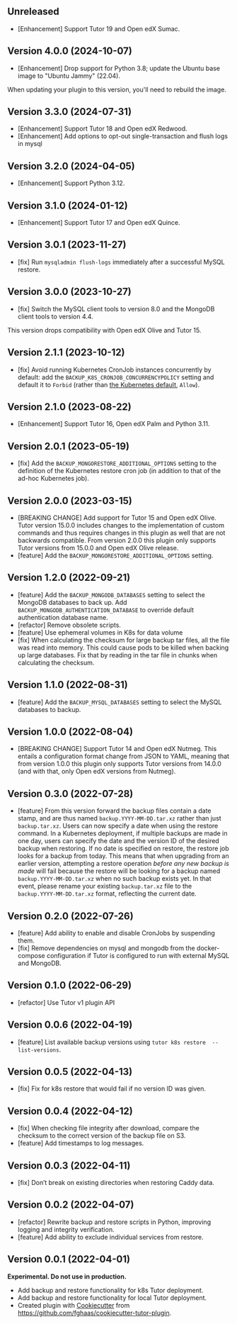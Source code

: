 ## Unreleased

* [Enhancement] Support Tutor 19 and Open edX Sumac.

## Version 4.0.0 (2024-10-07)

* [Enhancement] Drop support for Python 3.8; update the Ubuntu base image to
  "Ubuntu Jammy" (22.04).

When updating your plugin to this version, you'll need to rebuild the image.

## Version 3.3.0 (2024-07-31)

* [Enhancement] Support Tutor 18 and Open edX Redwood.
* [Enhancement] Add options to opt-out single-transaction and flush logs in mysql

## Version 3.2.0 (2024-04-05)
* [Enhancement] Support Python 3.12.

## Version 3.1.0 (2024-01-12)

* [Enhancement] Support Tutor 17 and Open edX Quince.

## Version 3.0.1 (2023-11-27)

* [fix] Run `mysqladmin flush-logs` immediately after a successful
  MySQL restore.

## Version 3.0.0 (2023-10-27)

* [fix] Switch the MySQL client tools to version 8.0 and the MongoDB
  client tools to version 4.4.

This version drops compatibility with Open edX Olive and Tutor 15.

## Version 2.1.1 (2023-10-12)

* [fix] Avoid running Kubernetes CronJob instances concurrently by
  default: add the `BACKUP_K8S_CRONJOB_CONCURRENCYPOLICY` setting
  and default it to `Forbid` (rather than
  [the Kubernetes default](https://kubernetes.io/docs/concepts/workloads/controllers/cron-jobs/#concurrency-policy),
  `Allow`).

## Version 2.1.0 (2023-08-22)

* [Enhancement] Support Tutor 16, Open edX Palm and Python 3.11.

## Version 2.0.1 (2023-05-19)

* [fix] Add the `BACKUP_MONGORESTORE_ADDITIONAL_OPTIONS` setting to
  the definition of the Kubernetes restore cron job (in addition to
  that of the ad-hoc Kubernetes job).

## Version 2.0.0 (2023-03-15)

* [BREAKING CHANGE] Add support for Tutor 15 and Open edX Olive.
  Tutor version 15.0.0 includes changes to the implementation of
  custom commands and thus requires changes in this plugin as well
  that are not backwards compatible.
  From version 2.0.0 this plugin only supports Tutor versions
  from 15.0.0 and Open edX Olive release.
* [feature] Add the `BACKUP_MONGORESTORE_ADDITIONAL_OPTIONS` setting.

## Version 1.2.0 (2022-09-21)

* [feature] Add the `BACKUP_MONGODB_DATABASES` setting to select the 
MongoDB databases to back up. 
Add `BACKUP_MONGODB_AUTHENTICATION_DATABASE` to override default 
authentication database name.
* [refactor] Remove obsolete scripts.
* [feature] Use ephemeral volumes in K8s for data volume
* [fix] When calculating the checksum for large backup tar files, all the file
was read into memory. This could cause pods to be killed when backing
up large databases. Fix that by reading in the tar file in chunks when
calculating the checksum.

## Version 1.1.0 (2022-08-31)

* [feature] Add the `BACKUP_MYSQL_DATABASES` setting to select the MySQL 
databases to backup.

## Version 1.0.0 (2022-08-04)

* [BREAKING CHANGE] Support Tutor 14 and Open edX Nutmeg. This entails
  a configuration format change from JSON to YAML, meaning that from
  version 1.0.0 this plugin only supports Tutor versions from 14.0.0
  (and with that, only Open edX versions from Nutmeg).

## Version 0.3.0 (2022-07-28)

* [feature] From this version forward the backup files contain a date
  stamp, and are thus named `backup.YYYY-MM-DD.tar.xz` rather than
  just `backup.tar.xz`. Users can now specify a date when using the
  restore command. In a Kubernetes deployment, if multiple backups are
  made in one day, users can specify the date and the version ID of
  the desired backup when restoring. If no date is specified on
  restore, the restore job looks for a backup from today. This means
  that when upgrading from an earlier version, attempting a restore
  operation *before any new backup is made* will fail because the
  restore will be looking for a backup named
  `backup.YYYY-MM-DD.tar.xz` when no such backup exists yet. In that
  event, please rename your existing `backup.tar.xz` file to the
  `backup.YYYY-MM-DD.tar.xz` format, reflecting the current date.

## Version 0.2.0 (2022-07-26)

* [feature] Add ability to enable and disable CronJobs by suspending them.
* [fix] Remove dependencies on mysql and mongodb from the
  docker-compose configuration if Tutor is configured to run with
  external MySQL and MongoDB.

## Version 0.1.0 (2022-06-29)

* [refactor] Use Tutor v1 plugin API

## Version 0.0.6 (2022-04-19)

* [feature] List available backup versions using `tutor k8s restore 
  --list-versions`.

## Version 0.0.5 (2022-04-13)

* [fix] Fix for k8s restore that would fail if no version ID was given.

## Version 0.0.4 (2022-04-12)

* [fix] When checking file integrity after download, compare the checksum to 
  the correct version of the backup file on S3.
* [feature] Add timestamps to log messages.

## Version 0.0.3 (2022-04-11)

* [fix] Don’t break on existing directories when restoring Caddy data.

## Version 0.0.2 (2022-04-07)

* [refactor] Rewrite backup and restore scripts in Python, improving
  logging and integrity verification.
* [feature] Add ability to exclude individual services from restore.

## Version 0.0.1 (2022-04-01)

**Experimental. Do not use in production.**

* Add backup and restore functionality for k8s Tutor deployment.
* Add backup and restore functionality for local Tutor deployment.
* Created plugin with
  [Cookiecutter](https://cookiecutter.readthedocs.io/) 
  from https://github.com/fghaas/cookiecutter-tutor-plugin.
